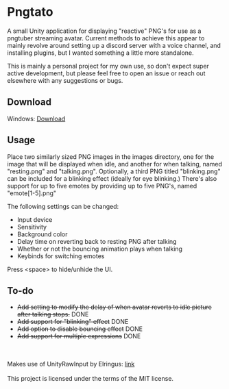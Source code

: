 
# Pngtato
 
A small Unity application for displaying "reactive" PNG's for use as a pngtuber streaming avatar.  Current methods to achieve this appear to mainly revolve around setting up a discord server with a voice channel, and installing plugins, but I wanted something a little more standalone.

This is mainly a personal project for my own use, so don't expect super active development, but please feel free to open an issue or reach out elsewhere with any suggestions or bugs.
## Download

Windows: [Download](https://github.com/dlance2005/Pngtato/raw/main/finalBuild/build_win.zip)  

## Usage

Place two similarly sized PNG images in the images directory, one for the image that will be displayed when idle, and another for when talking, named "resting.png" and "talking.png".  Optionally, a third PNG titled "blinking.png" can be included for a blinking effect (ideally for eye blinking.)  There's also support for up to five emotes by providing up to five PNG's, named "emote\[1-5\].png"

The following settings can be changed:

- Input device
- Sensitivity
- Background color
- Delay time on reverting back to resting PNG after talking
- Whether or not the bouncing animation plays when talking
- Keybinds for switching emotes

Press \<space\> to hide/unhide the UI.
## To-do

- ~~Add setting to modify the delay of when avatar reverts to idle picture after talking stops.~~ DONE
- ~~Add support for "blinking" effect~~ DONE
- ~~Add option to disable bouncing effect~~ DONE
- ~~Add support for multiple expressions~~ DONE


\
\
Makes use of UnityRawInput by Elringus: [link](https://github.com/Elringus/UnityRawInput)
\
\
This project is licensed under the terms of the MIT license.